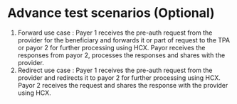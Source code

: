 # Advance test scenarios (Optional)

1. Forward use case : Payer 1 receives the pre-auth request from the provider for the beneficiary and forwards it or part of request to the TPA or payor 2 for further processing using HCX. Payor receives the responses from payor 2, processes the responses and shares with the provider.&#x20;
2. Redirect use case : Payer 1 receives the pre-auth request from the provider and redirects it to payor 2 for further processing using HCX. Payor 2 receives the request and shares the response with the provider using HCX.&#x20;
